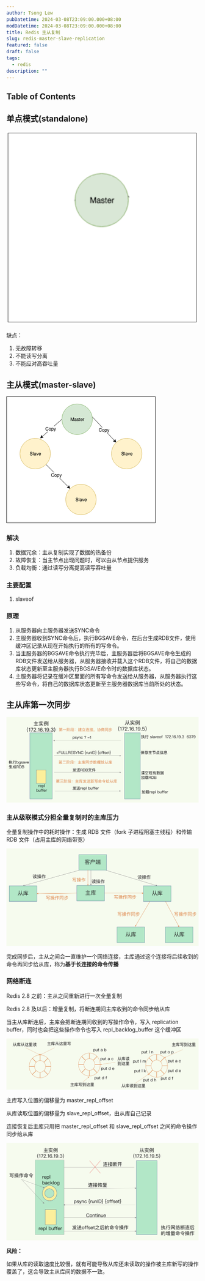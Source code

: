 ```yaml
---
author: Tsong Lew
pubDatetime: 2024-03-08T23:09:00.000+08:00
modDatetime: 2024-03-08T23:09:00.000+08:00
title: Redis 主从复制
slug: redis-master-slave-replication
featured: false
draft: false
tags:
  - redis
description: ""
---
```


## Table of Contents

## 单点模式(standalone)

![standalone](../../assets/images/redis-master-slave-replication/standalone.png)

缺点：

1. 无故障转移
2. 不能读写分离
3. 不能应对高吞吐量

## 主从模式(master-slave)

![master-slave](../../assets/images/redis-master-slave-replication/master-slave.png)

### 解决

1. 数据冗余：主从复制实现了数据的热备份
2. 故障恢复：当主节点出现问题时，可以由从节点提供服务
3. 负载均衡：通过读写分离提高读写吞吐量

### 主要配置

1. slaveof

### 原理

1. 从服务器向主服务器发送SYNC命令
2. 主服务器收到SYNC命令后，执行BGSAVE命令，在后台生成RDB文件，使用缓冲区记录从现在开始执行的所有的写命令。
3. 当主服务器的BGSAVE命令执行完毕后，主服务器后将BGSAVE命令生成的RDB文件发送给从服务器，从服务器接收并载入这个RDB文件，将自己的数据库状态更新至主服务器执行BGSAVE命令时的数据库状态。
4. 主服务器将记录在缓冲区里面的所有写命令发送给从服务器，从服务器执行这些写命令，将自己的数据库状态更新至主服务器数据库当前所处的状态。

## 主从库第一次同步

![first-replication](../../assets/images/redis-master-slave-replication/first-replication.png)

### 主从级联模式分担全量复制时的主库压力

全量复制操作中的耗时操作：生成 RDB 文件（fork 子进程阻塞主线程）和传输 RDB 文件（占用主库的网络带宽）

![级联的“主-从-从”模式](../../assets/images/redis-master-slave-replication/cascade-master-slave-slave.png)

完成同步后，主从之间会一直维护一个网络连接，主库通过这个连接将后续收到的命令再同步给从库，称为**基于长连接的命令传播**

### 网络断连

Redis 2.8 之前：主从之间重新进行一次全量复制

Redis 2.8 及以后：增量复制，将断连期间主库收到的命令同步给从库

当主从库断连后，主库会把断连期间收到的写操作命令，写入 replication buffer，同时也会把这些操作命令也写入 repl_backlog_buffer 这个缓冲区

![network-break](../../assets/images/redis-master-slave-replication/network-break.png)

主库写入位置的偏移量为 master_repl_offset

从库读取位置的偏移量为 slave_repl_offset，由从库自己记录

连接恢复后主库只用把 master_repl_offset 和 slave_repl_offset 之间的命令操作同步给从库

![network-break-2](../../assets/images/redis-master-slave-replication/network-break-2.png)

**风险：**

如果从库的读取速度比较慢，就有可能导致从库还未读取的操作被主库新写的操作覆盖了，这会导致主从库间的数据不一致。
